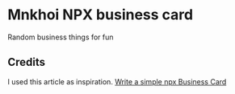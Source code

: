 # Mnkhoi NPX business card

Random business things for fun

## Credits

I used this article as inspiration. [Write a simple npx Business Card](https://studioelsa.se/blog/open-source-oss-npx-business-card)
